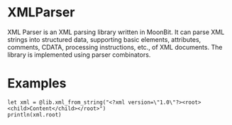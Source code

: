 # XMLParser

XML Parser is an XML parsing library written in MoonBit.
It can parse XML strings into structured data, supporting basic elements, attributes, comments, CDATA, processing instructions, etc., of XML documents.
The library is implemented using parser combinators.


# Examples

```Moonbit
let xml = @lib.xml_from_string("<?xml version=\"1.0\"?><root><child>Content</child></root>")
println(xml.root)
```

